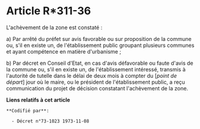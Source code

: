 # Article R*311-36

L'achèvement de la zone est constaté :

a) Par arrêté du préfet sur avis favorable ou sur proposition de la commune ou, s'il en existe un, de l'établissement public
groupant plusieurs communes et ayant compétence en matière d'urbanisme ;

b) Par décret en Conseil d'Etat, en cas d'avis défavorable ou faute d'avis de la commune ou, s'il en existe un, de
l'établissement intéressé, transmis à l'autorité de tutelle dans le délai de deux mois à compter du [*point de départ*] jour
où le maire, ou le président de l'établissement public, a reçu communication du projet de décision constatant l'achèvement de
la zone.

**Liens relatifs à cet article**

	**Codifié par**:

	  - Décret n°73-1023 1973-11-08
